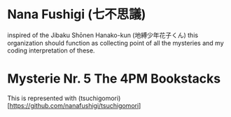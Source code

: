 # Nana Fushigi (七不思議)

inspired of the Jibaku Shōnen Hanako-kun (地縛少年花子くん) this organization should function as collecting point of all the mysteries and my coding interpretation of these.

# Mysterie Nr. 5 The 4PM Bookstacks

This is represented with (tsuchigomori)[https://github.com/nanafushigi/tsuchigomori]